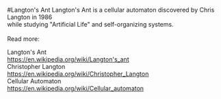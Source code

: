 #Langton's Ant
Langton's Ant is a cellular automaton discovered by Chris Langton in 1986  
while studying "Artificial Life" and self-organizing systems.  
&nbsp;  
Read more:  

Langton's Ant  
https://en.wikipedia.org/wiki/Langton's_ant  
Christopher Langton  
https://en.wikipedia.org/wiki/Christopher_Langton  
Cellular Automaton  
https://en.wikipedia.org/wiki/Cellular_automaton  

